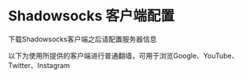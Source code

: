 # Shadowsocks 客户端配置

下载Shadowsocks客户端之后请配置服务器信息

以下为使用所提供的客户端进行普通翻墙，可用于浏览Google、YouTube、Twitter、Instagram


